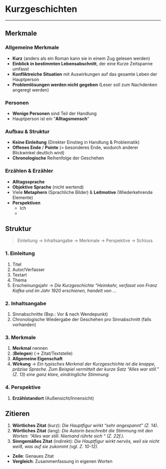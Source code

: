 # Kurzgeschichten
___
## Merkmale
### Allgemeine Merkmale
- **Kurz** (anders als ein Roman kann sie in einem Zug gelesen werden)
-  **Einblick in bestimmten Lebensabschnitt**, der eine Kurze Zeitspanne umfasst
- **Konfliktreiche Situation** mit Auswirkungen auf das gesamte Leben der Hauptperson
- **Problemlösungen werden nicht gegeben** (Leser soll zum Nachdenken angeregt werden)
### Personen
- **Wenige Personen** sind Teil der Handlung
- Hauptperson ist ein “**Alltagsmensch**”
### Aufbau & Struktur
- **Keine Einleitung** (Direkter Einstieg in Handlung & Problematik)
- **Offenes Ende** / **Pointe** (= besonderes Ende, wodurch anderer Blickwinkel deutlich wird)
- **Chronologische** Reihenfolge der Geschehen
### Erzählen & Erzähler
- **Alltagssprache**
- **Objektive Sprache** (nicht wertend)
- Viele **Metaphern** (Sprachliche Bilder) & **Leitmotive** (Wiederkehrende Elemente)
- **Perspektiven**
	- Ich
	- 



## Struktur
> Einleitung → Inhaltsangabe → Merkmale → Perspektive → Schluss

### 1. **Einleitung**
1. Titel
2. Autor/Verfasser
3. Textart
4. Thema
5. Erscheinungsjahr
→ *Die Kurzgeschichte “Heimkehr, verfasst von Franz Kafka und im Jahr 1920 erschienen, handelt von …*
### 2. **Inhaltsangabe**
1. Sinnabschnitte (Bsp.: Vor & nach Wendepunkt)
2. Chronologische Wiedergabe der Geschehen pro Sinnabschnitt (falls vorhanden)
### 3. **Merkmale**
1. **Merkmal** nennen
2. (**Belegen**) (→ Zitat/Textstelle)
3. **Allgemeine Eigenschaft**
4. **Wirkung**
→ *Ein typisches Merkmal der Kurzgeschichte ist die knappe, präzise Sprache. Zum Beispiel vermittelt der kurze Satz “Alles war still.” (Z. 13) eine ganz klare, eindringliche Stimmung.*
### 4.  Perspektive
1. **Erzählstandort** (Außensicht/Innensicht)
## Zitieren
1. **Wörtliches Zitat** (kurz): *Die Hauptfigur wirkt “sehr angespannt” (Z. 14).*
2. **Wörtliches Zitat** (lang): *Die Autorin beschreibt die Stimmung mit den Worten: “Alles war still. Niemand rührte sich “ (Z. 22f.).*
3. **Sinngemäßes Zitat** (indirekt): *Die Hauptfigur wirkt nervös, weil sie nicht weiß, was auf sie zukommt (vgl. Z. 10-12).*

- **Zeile**: Genaues Zitat
- **Vergleich**: Zusammenfassung in eigenen Worten